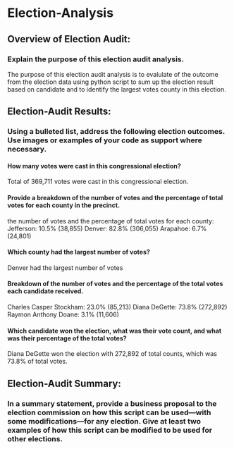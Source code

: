 # Election-Analysis
## Overview of Election Audit: 
### Explain the purpose of this election audit analysis.
The purpose of this election audit analysis is to evalulate of the outcome from the election data using python script to sum up the election result based on candidate and to identify the largest votes county in this election.

## Election-Audit Results: 
### Using a bulleted list, address the following election outcomes. Use images or examples of your code as support where necessary.

#### How many votes were cast in this congressional election?
Total of 369,711 votes were cast in this congressional election.

#### Provide a breakdown of the number of votes and the percentage of total votes for each county in the precinct.
the number of votes and the percentage of total votes for each county:
Jefferson: 10.5% (38,855)
Denver: 82.8% (306,055)
Arapahoe: 6.7% (24,801)

#### Which county had the largest number of votes?
Denver had the largest number of votes

#### Breakdown of the number of votes and the percentage of the total votes each candidate received.

Charles Casper Stockham: 23.0% (85,213)
Diana DeGette: 73.8% (272,892)
Raymon Anthony Doane: 3.1% (11,606)

#### Which candidate won the election, what was their vote count, and what was their percentage of the total votes?
Diana DeGette won the election with 272,892 of total counts, which was 73.8% of total votes.

## Election-Audit Summary: 
### In a summary statement, provide a business proposal to the election commission on how this script can be used—with some modifications—for any election. Give at least two examples of how this script can be modified to be used for other elections.


